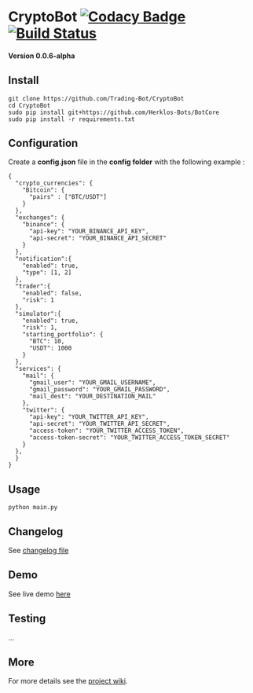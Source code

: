 # CryptoBot [![Codacy Badge](https://api.codacy.com/project/badge/Grade/c83a127c42ba4a389ca86a92fba7c53c)](https://www.codacy.com/app/paul.bouquet/CryptoBot?utm_source=github.com&amp;utm_medium=referral&amp;utm_content=Trading-Bot/CryptoBot&amp;utm_campaign=Badge_Grade) [![Build Status](https://api.travis-ci.org/Trading-Bot/CryptoBot.svg?branch=dev)](https://travis-ci.org/Trading-Bot/CryptoBot)
#### Version 0.0.6-alpha
## Install
```
git clone https://github.com/Trading-Bot/CryptoBot
cd CryptoBot
sudo pip install git+https://github.com/Herklos-Bots/BotCore
sudo pip install -r requirements.txt
```

## Configuration
Create a **config.json** file in the **config folder** with the following example :
```
{
  "crypto_currencies": {
    "Bitcoin": {
      "pairs" : ["BTC/USDT"]
    }
  },
  "exchanges": {
    "binance": {
      "api-key": "YOUR_BINANCE_API_KEY",
      "api-secret": "YOUR_BINANCE_API_SECRET"
    }
  },
  "notification":{
    "enabled": true,
    "type": [1, 2]
  },
  "trader":{
    "enabled": false,
    "risk": 1
  },
  "simulator":{
    "enabled": true,
    "risk": 1,
    "starting_portfolio": {
      "BTC": 10,
      "USDT": 1000
    }
  },
  "services": {
    "mail": {
      "gmail_user": "YOUR_GMAIL_USERNAME",
      "gmail_password": "YOUR_GMAIL_PASSWORD",
      "mail_dest": "YOUR_DESTINATION_MAIL"
    },
    "twitter": {
      "api-key": "YOUR_TWITTER_API_KEY",
      "api-secret": "YOUR_TWITTER_API_SECRET",
      "access-token": "YOUR_TWITTER_ACCESS_TOKEN",
      "access-token-secret": "YOUR_TWITTER_ACCESS_TOKEN_SECRET"
    }
  },
  }
}
```
## Usage
```
python main.py
```

## Changelog
See [changelog file](https://github.com/Trading-Bot/CryptoBot/tree/master/doc/CHANGELOG.md)

## Demo
See live demo [here](https://twitter.com/HerklosBotCrypt)

## Testing
...

## More
For more details see the [project wiki](https://github.com/Herklos-Bots/CryptoBot/wiki).
